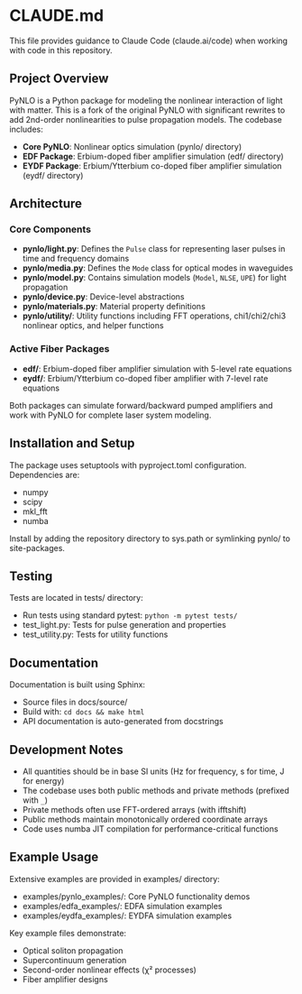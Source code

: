 # CLAUDE.md

This file provides guidance to Claude Code (claude.ai/code) when working with code in this repository.

## Project Overview

PyNLO is a Python package for modeling the nonlinear interaction of light with matter. This is a fork of the original PyNLO with significant rewrites to add 2nd-order nonlinearities to pulse propagation models. The codebase includes:

- **Core PyNLO**: Nonlinear optics simulation (pynlo/ directory)
- **EDF Package**: Erbium-doped fiber amplifier simulation (edf/ directory) 
- **EYDF Package**: Erbium/Ytterbium co-doped fiber amplifier simulation (eydf/ directory)

## Architecture

### Core Components

- **pynlo/light.py**: Defines the `Pulse` class for representing laser pulses in time and frequency domains
- **pynlo/media.py**: Defines the `Mode` class for optical modes in waveguides
- **pynlo/model.py**: Contains simulation models (`Model`, `NLSE`, `UPE`) for light propagation
- **pynlo/device.py**: Device-level abstractions
- **pynlo/materials.py**: Material property definitions
- **pynlo/utility/**: Utility functions including FFT operations, chi1/chi2/chi3 nonlinear optics, and helper functions

### Active Fiber Packages

- **edf/**: Erbium-doped fiber amplifier simulation with 5-level rate equations
- **eydf/**: Erbium/Ytterbium co-doped fiber amplifier with 7-level rate equations

Both packages can simulate forward/backward pumped amplifiers and work with PyNLO for complete laser system modeling.

## Installation and Setup

The package uses setuptools with pyproject.toml configuration. Dependencies are:
- numpy
- scipy  
- mkl_fft
- numba

Install by adding the repository directory to sys.path or symlinking pynlo/ to site-packages.

## Testing

Tests are located in tests/ directory:
- Run tests using standard pytest: `python -m pytest tests/`
- test_light.py: Tests for pulse generation and properties
- test_utility.py: Tests for utility functions

## Documentation

Documentation is built using Sphinx:
- Source files in docs/source/
- Build with: `cd docs && make html`
- API documentation is auto-generated from docstrings

## Development Notes

- All quantities should be in base SI units (Hz for frequency, s for time, J for energy)
- The codebase uses both public methods and private methods (prefixed with `_`)
- Private methods often use FFT-ordered arrays (with ifftshift)
- Public methods maintain monotonically ordered coordinate arrays
- Code uses numba JIT compilation for performance-critical functions

## Example Usage

Extensive examples are provided in examples/ directory:
- examples/pynlo_examples/: Core PyNLO functionality demos
- examples/edfa_examples/: EDFA simulation examples  
- examples/eydfa_examples/: EYDFA simulation examples

Key example files demonstrate:
- Optical soliton propagation
- Supercontinuum generation
- Second-order nonlinear effects (χ² processes)
- Fiber amplifier designs